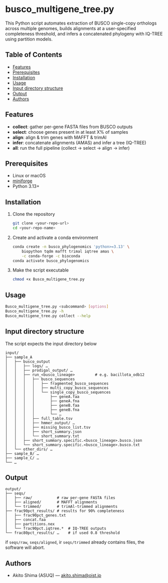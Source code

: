 # busco_multigene_tree.py

This Python script automates extraction of BUSCO single-copy orthologs across multiple genomes, builds alignments at a user-specified completeness threshold, and infers a concatenated phylogeny with IQ-TREE using partition models.

## Table of Contents

- [Features](#features)
- [Prerequisites](#prerequisites)
- [Installation](#installation)
- [Usage](#usage)
- [Input directory structure](#input-directory-structure)
- [Output](#output)
- [Authors](#authors)


## Features

- **collect**: gather per-gene FASTA files from BUSCO outputs
- **select**: choose genes present in at least X% of samples
- **align**: align & trim genes with MAFFT & trimAl
- **infer**: concatenate alignments (AMAS) and infer a tree (IQ-TREE)
- **all**: run the full pipeline (collect → select → align → infer)


## Prerequisites

- Linux or macOS
- [miniforge](https://github.com/conda-forge/miniforge)
- Python 3.13+


## Installation

1. Clone the repository
   ```bash
   git clone <your-repo-url>
   cd <your-repo-name>
   ```

2. Create and activate a conda environment
	```bash
	conda create -n busco_phylogenomics 'python>=3.13' \
		biopython tqdm mafft trimal iqtree amas \
		-c conda-forge -c bioconda
	conda activate busco_phylogenomics
	```

3. Make the script executable
	```bash
	chmod +x Busco_multigene_tree.py
	```


## Usage
```bash
Busco_multigene_tree.py <subcommand> [options]
Busco_multigene_tree.py -h
Busco_multigene_tree.py collect --help
```

## Input directory structure

The script expects the input directory below
```
input/
├── sample_A
│   ├── busco_output
│   │   ├── logs/ …
│   │   ├── prodigal_output/ …
│   │   ├── run_<busco_lineage>			# e.g. bacillota_odb12
│   │   │   ├── busco_sequences
│   │   │   │   ├── fragmented_busco_sequences
│   │   │   │   ├── multi_copy_busco_sequences
│   │   │   │   └── single_copy_busco_sequences
│   │   │   │       ├── geneA.faa
│   │   │   │       ├── geneA.fna
│   │   │   │       ├── geneB.faa
│   │   │   │       ├── geneB.fna
│   │   │   │       └── …
│   │   │   ├── full_table.tsv
│   │   │   ├── hmmer_output/ …
│   │   │   ├── missing_busco_list.tsv
│   │   │   ├── short_summary.json
│   │   │   └── short_summary.txt
│   │   ├── short_summary.specific.<busco_lineage>.busco.json
│   │   └── short_summary.specific.<busco_lineage>.busco.txt
│   └── other_dirs/ …
├── sample_B/ …
├── sample_C/ …
└── …
```


## Output
```
output/
├── seqs/
│   ├── raw/           # raw per-gene FASTA files
│   ├── aligned/       # MAFFT alignments
│   └── trimmed/       # trimAl-trimmed alignments
├── frac90pct_results/ # results for 90% completeness
│   ├── frac90pct_genes.txt
│   ├── concat.faa
│   ├── partitions.nex
│   └── frac90pct.iqtree.*  # IQ-TREE outputs
└── frac80pct_results/ …    # if used 0.8 threshold
```

if `seqs/raw`, `seqs/aligned`, ir `seqs/trimmed` already contains files, the software will abort.

## Authors
<!-- - Arno Hagenbeek (ArnoHagenbeek) -->
- Akito Shima (ASUQ) — akito.shima@oist.jp
